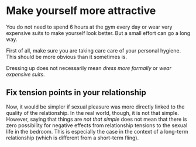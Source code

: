 # Make yourself more attractive

You do not need to spend 6 hours at the gym every day or wear very expensive
suits to make yourself look better. But a small effort can go a long way.

First of all, make sure you are taking care care of your personal hygiene. This
should be more obvious than it sometimes is.

Dressing up does not necessarily mean _dress more formally_ or _wear expensive
suits_.


## Fix tension points in your relationship

Now, it would be simpler if sexual pleasure was more directly linked to the
quality of the relationship. In the real world, though, it is not that simple.
However, saying that things are _not that simple_ does not mean that there is
zero possibility for negative effects from relationship tensions to the sexual
life in the bedroom. This is especially the case in the context of a long-term
relationship (which is different from a short-term fling).

